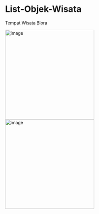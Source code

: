 # List-Objek-Wisata
Tempat Wisata Blora

<img width="289" alt="image" src="https://user-images.githubusercontent.com/109064862/201651906-f0499cf3-5960-4486-bee1-26fc17841316.png">

<img width="289" alt="image" src="https://user-images.githubusercontent.com/109064862/201652027-11db278f-f78c-482b-bd83-dfe30a75dca3.png">
